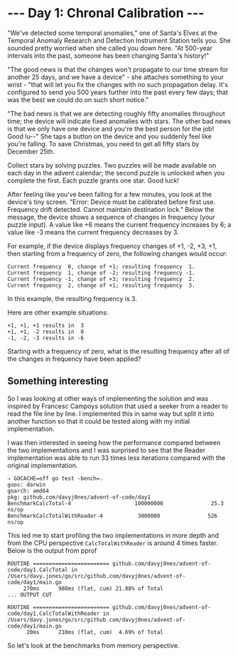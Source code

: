 # --- Day 1: Chronal Calibration ---

"We've detected some temporal anomalies," one of Santa's Elves at the Temporal Anomaly Research and Detection Instrument Station tells you. She sounded pretty worried when she called you down here. "At 500-year intervals into the past, someone has been changing Santa's history!"

"The good news is that the changes won't propagate to our time stream for another 25 days, and we have a device" - she attaches something to your wrist - "that will let you fix the changes with no such propagation delay. It's configured to send you 500 years further into the past every few days; that was the best we could do on such short notice."

"The bad news is that we are detecting roughly fifty anomalies throughout time; the device will indicate fixed anomalies with stars. The other bad news is that we only have one device and you're the best person for the job! Good lu--" She taps a button on the device and you suddenly feel like you're falling. To save Christmas, you need to get all fifty stars by December 25th.

Collect stars by solving puzzles. Two puzzles will be made available on each day in the advent calendar; the second puzzle is unlocked when you complete the first. Each puzzle grants one star. Good luck!

After feeling like you've been falling for a few minutes, you look at the device's tiny screen. "Error: Device must be calibrated before first use. Frequency drift detected. Cannot maintain destination lock." Below the message, the device shows a sequence of changes in frequency (your puzzle input). A value like +6 means the current frequency increases by 6; a value like -3 means the current frequency decreases by 3.

For example, if the device displays frequency changes of +1, -2, +3, +1, then starting from a frequency of zero, the following changes would occur:

```
Current frequency  0, change of +1; resulting frequency  1.
Current frequency  1, change of -2; resulting frequency -1.
Current frequency -1, change of +3; resulting frequency  2.
Current frequency  2, change of +1; resulting frequency  3.
```

In this example, the resulting frequency is 3.

Here are other example situations:

```
+1, +1, +1 results in  3
+1, +1, -2 results in  0
-1, -2, -3 results in -6
```

Starting with a frequency of zero, what is the resulting frequency after all of the changes in frequency have been applied?

## Something interesting

So I was looking at other ways of implementing the solution and was inspired by Francesc Campoys solution that used
a seeker from a reader to read the file line by line. I implemented this in same way but split it into another function
so that it could be tested along with my initial implementation.

I was then interested in seeing how the performance compared between the two implementations and I was surprised to see
that the Reader implementation was able to run 33 times less iterations compared with the original implementation.
```
⇒ GOCACHE=off go test -bench=.
goos: darwin
goarch: amd64
pkg: github.com/davyj0nes/advent-of-code/day1
BenchmarkCalcTotal-4                    100000000               25.3 ns/op
BenchmarkCalcTotalWithReader-4           3000000               526 ns/op
```

This led me to start profiling the two implementations in more depth and from the CPU perspective `CalcTotalWithReader` 
is around 4 times faster. Below is the output from pprof

```
ROUTINE ======================== github.com/davyj0nes/advent-of-code/day1.CalcTotal in /Users/davy.jones/go/src/github.com/davyj0nes/advent-of-code/day1/main.go
     270ms      980ms (flat, cum) 21.88% of Total
... OUTPUT CUT

ROUTINE ======================== github.com/davyj0nes/advent-of-code/day1.CalcTotalWithReader in /Users/davy.jones/go/src/github.com/davyj0nes/advent-of-code/day1/main.go
      20ms      210ms (flat, cum)  4.69% of Total
```

So let's look at the benchmarks from memory perspective.


